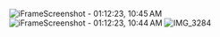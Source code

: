 
![iFrameScreenshot - 01:12:23, 10:45 AM](https://github.com/VeerjyotSingh/TouchVision/assets/103166939/b0f7dcaa-7652-4c78-87a7-9272aece4730)
![iFrameScreenshot - 01:12:23, 10:44 AM](https://github.com/VeerjyotSingh/TouchVision/assets/103166939/2c6a46be-e3d8-421c-b4cb-6338a55470f5)
![IMG_3284](https://github.com/VeerjyotSingh/TouchVision/assets/103166939/137a417d-dd89-4c24-b697-d035292b20e2)
